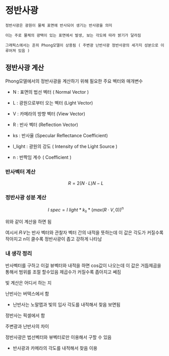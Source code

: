 # 정반사광
    정반사광은 광원이 물체 표면에 반사되어 생기는 반사광을 의미

    이는 주로 물체의 광택이 있는 표면에서 발생, 보는 각도에 따라 밝기가 달라짐

    그래픽스에서는 흔히 Phong모델이 상용됨 ( 주변광 난반사광 정반사광의 세가지 성분으로 이루어져 있음 )

## 정반사광 계산

Phong모델에서의 정반사광을 계산하기 위해 필요한 주요 벡터와 매개변수
- N : 표면의 법선 벡터 ( Normal Vector )

- L : 광원으로부터 오는 벡터 (Light Vector)

- V : 카메라의 방향 벡터 (View Vector)

- R : 반사 벡터 (Reflection Vector)

- ks : 반사율 (Specular Reflectance Coefficient)

- l_light : 광원의 강도 ( Intensity of the Light Source )

- n : 반짝임 계수 ( Coefficient )

### 반사벡터 계산
$$
R = 2(N \cdot L)N - L
$$


### 정반사광 성분 계산
$$
I ~spec = I ~light * k_s * (max(R \cdot V,0))^n
$$

위와 같이 계산을 하면 됨

여시서 𝑅⋅𝑉는 반사 벡터와 관찰자 벡터 간의 내적을 뜻하는데 이 값은 각도가 커질수록 작아지고 n이 클수록 정반사광이 좁고 강하게 나타남


### 내 생각 정리

반사벡터를 구하고 이걸 뷰벡터와 내적을 하면 cos값이 나오는데 이 값은 거듭제곱을 통해서 범위를 조절 할수있음 제곱수가 커질수록 좁아지고 쎄짐

빛 계산은 어디서 하는 지

난반사는 버택스에서 함
- 난반사는 노말맵과 빛의 입사 각도를 내적해서 찾음 보면됨

정반사는 픽셀에서 함

주변광과 난반사의 차이

정반사광은 법선벡터와 뷰벡터로만 이용해서 구할 수 있음
- 반사광과 카메라의 각도를 내적해서 찾음 이용